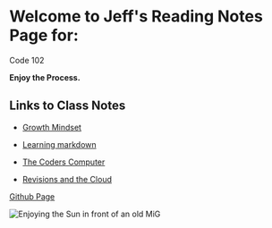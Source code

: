 # Welcome to Jeff's Reading Notes Page for:

Code 102

**Enjoy the Process.**



## Links to Class Notes

- [Growth Mindset](growth_mindset.md)

- [Learning markdown](class1.md)

- [The Coders Computer](class2.md)

- [Revisions and the Cloud](class3.md)

[Github Page](jinman36.github.io/reading-notes/)


![Enjoying the Sun in front of an old MiG](IMG_1380.jpg)
